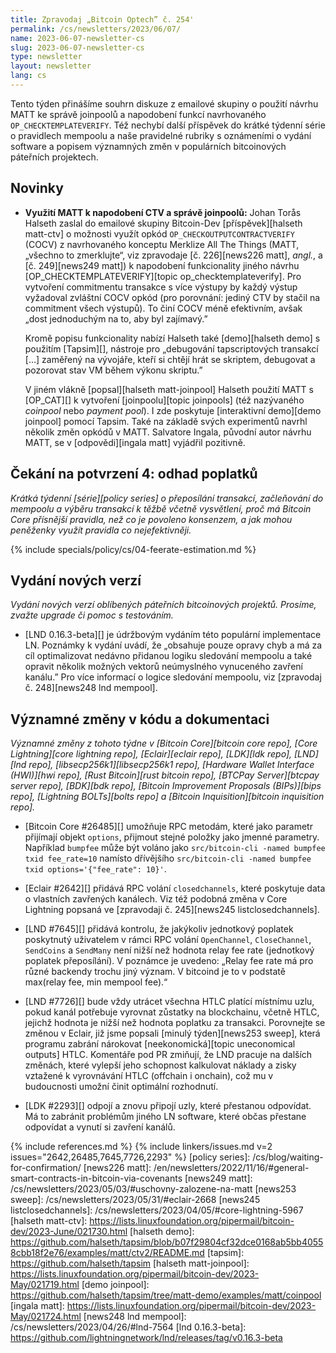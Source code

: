 ```yaml
---
title: Zpravodaj „Bitcoin Optech” č. 254'
permalink: /cs/newsletters/2023/06/07/
name: 2023-06-07-newsletter-cs
slug: 2023-06-07-newsletter-cs
type: newsletter
layout: newsletter
lang: cs
---
```

Tento týden přinášíme souhrn diskuze z emailové skupiny o použití
návrhu MATT ke správě joinpoolů a napodobení funkcí navrhovaného
`OP_CHECKTEMPLATEVERIFY`. Též nechybí další příspěvek do krátké
týdenní série o pravidlech mempoolu a naše pravidelné rubriky s
oznámeními o vydání software a popisem významných změn v populárních
bitcoinových páteřních projektech.

## Novinky

- **Využití MATT k napodobení CTV a správě joinpoolů:** Johan Torås
  Halseth zaslal do emailové skupiny Bitcoin-Dev [příspěvek][halseth matt-ctv]
  o možnosti využít opkód `OP_CHECKOUTPUTCONTRACTVERIFY` (COCV) z navrhovaného
  konceptu Merklize All The Things (MATT, „všechno to zmerklujte“, viz
  zpravodaje [č. 226][news226 matt], *angl.*, a [č. 249][news249 matt])
  k napodobení funkcionality jiného návrhu [OP_CHECKTEMPLATEVERIFY][topic
  op_checktemplateverify]. Pro vytvoření commitmentu transakce s více
  výstupy by každý výstup vyžadoval zvláštní COCV opkód (pro porovnání:
  jediný CTV by stačil na commitment všech výstupů). To činí COCV méně
  efektivním, avšak „dost jednoduchým na to, aby byl zajímavý.”

  Kromě popisu funkcionality nabízí Halseth také [demo][halseth demo]
  s použitím [Tapsim][], nástroje pro „debugování tapscriptových transakcí […]
  zaměřený na vývojáře, kteří si chtějí hrát se skriptem, debugovat a
  pozorovat stav VM během výkonu skriptu.”

  V jiném vlákně [popsal][halseth matt-joinpool] Halseth použití MATT
  s [OP_CAT][] k vytvoření [joinpoolu][topic joinpools] (též nazývaného
  _coinpool_ nebo _payment pool_). I zde poskytuje [interaktivní demo][demo
  joinpool] pomocí Tapsim. Také na základě svých experimentů navrhl několik
  změn opkódů v MATT. Salvatore Ingala, původní autor návrhu MATT, se v
  [odpovědi][ingala matt] vyjádřil pozitivně.

## Čekání na potvrzení 4: odhad poplatků

_Krátká týdenní [série][policy series] o přeposílání transakcí, začleňování do mempoolu a výběru
transakcí k těžbě včetně vysvětlení, proč má Bitcoin Core přísnější pravidla,
než co je povoleno konsenzem, a jak mohou peněženky využít pravidla co nejefektivněji._

{% include specials/policy/cs/04-feerate-estimation.md %}

## Vydání nových verzí

*Vydání nových verzí oblíbených páteřních bitcoinových projektů. Prosíme,
zvažte upgrade či pomoc s testováním.*

- [LND 0.16.3-beta][] je údržbovým vydáním této populární implementace LN.
  Poznámky k vydání uvádí, že „obsahuje pouze opravy chyb a má za cíl
  optimalizovat nedávno přidanou logiku sledování mempoolu a také opravit
  několik možných vektorů neúmyslného vynuceného zavření kanálu.” Pro
  více informací o logice sledování mempoolu, viz [zpravodaj č. 248][news248
  lnd mempool].

## Významné změny v kódu a dokumentaci

*Významné změny z tohoto týdne v [Bitcoin Core][bitcoin core repo], [Core
Lightning][core lightning repo], [Eclair][eclair repo], [LDK][ldk repo],
[LND][lnd repo], [libsecp256k1][libsecp256k1 repo], [Hardware Wallet
Interface (HWI)][hwi repo], [Rust Bitcoin][rust bitcoin repo], [BTCPay
Server][btcpay server repo], [BDK][bdk repo], [Bitcoin Improvement
Proposals (BIPs)][bips repo], [Lightning BOLTs][bolts repo] a
[Bitcoin Inquisition][bitcoin inquisition repo].*

- [Bitcoin Core #26485][] umožňuje RPC metodám, které jako parametr
  přijímají objekt `options`, přijmout stejné položky jako jmenné
  parametry. Například `bumpfee` může být voláno jako
  `src/bitcoin-cli -named bumpfee txid fee_rate=10` namísto dřívějšího
  `src/bitcoin-cli -named bumpfee txid options='{"fee_rate": 10}'`.

- [Eclair #2642][] přidává RPC volání `closedchannels`, které poskytuje
  data o vlastních zavřených kanálech. Viz též podobná změna v Core Lightning
  popsaná ve [zpravodaji č. 245][news245 listclosedchannels].

- [LND #7645][] přidává kontrolu, že jakýkoliv jednotkový poplatek poskytnutý
  uživatelem v rámci RPC volání `OpenChannel`, `CloseChannel`, `SendCoins` a
  `SendMany` není nižší než hodnota relay fee rate (jednotkový poplatek
  přeposílání). V poznámce je uvedeno: „Relay fee rate má pro různé backendy
  trochu jiný význam. V bitcoind je to v podstatě max(relay fee, min mempool fee).“

- [LND #7726][] bude vždy utrácet všechna HTLC platící místnímu uzlu, pokud
  kanál potřebuje vyrovnat zůstatky na blockchainu, včetně HTLC, jejichž
  hodnota je nižší než hodnota poplatku za transakci. Porovnejte se změnou
  v Eclair, již jsme popsali [minulý týden][news253 sweep], která programu
  zabrání nárokovat [neekonomická][topic uneconomical outputs] HTLC.
  Komentáře pod PR zmiňují, že LND pracuje na dalších změnách, které vylepší
  jeho schopnost kalkulovat náklady a zisky vztažené k vyrovnávání HTLC
  (offchain i onchain), což mu v budoucnosti umožní činit optimální rozhodnutí.

- [LDK #2293][] odpojí a znovu připojí uzly, které přestanou odpovídat. Má to
  zabránit problémům jiného LN software, které občas přestane odpovídat a vynutí
  si zavření kanálů.

{% include references.md %}
{% include linkers/issues.md v=2 issues="2642,26485,7645,7726,2293" %}
[policy series]: /cs/blog/waiting-for-confirmation/
[news226 matt]: /en/newsletters/2022/11/16/#general-smart-contracts-in-bitcoin-via-covenants
[news249 matt]: /cs/newsletters/2023/05/03/#uschovny-zalozene-na-matt
[news253 sweep]: /cs/newsletters/2023/05/31/#eclair-2668
[news245 listclosedchannels]: /cs/newsletters/2023/04/05/#core-lightning-5967
[halseth matt-ctv]: https://lists.linuxfoundation.org/pipermail/bitcoin-dev/2023-June/021730.html
[halseth demo]: https://github.com/halseth/tapsim/blob/b07f29804cf32dce0168ab5bb40558cbb18f2e76/examples/matt/ctv2/README.md
[tapsim]: https://github.com/halseth/tapsim
[halseth matt-joinpool]: https://lists.linuxfoundation.org/pipermail/bitcoin-dev/2023-May/021719.html
[demo joinpool]: https://github.com/halseth/tapsim/tree/matt-demo/examples/matt/coinpool
[ingala matt]: https://lists.linuxfoundation.org/pipermail/bitcoin-dev/2023-May/021724.html
[news248 lnd mempool]: /cs/newsletters/2023/04/26/#lnd-7564
[lnd 0.16.3-beta]: https://github.com/lightningnetwork/lnd/releases/tag/v0.16.3-beta
